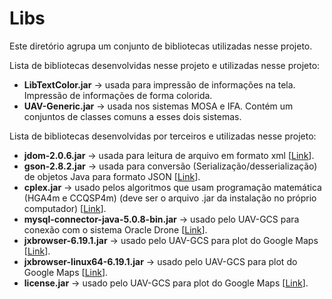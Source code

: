 # Libs

Este diretório agrupa um conjunto de bibliotecas utilizadas nesse projeto.

Lista de bibliotecas desenvolvidas nesse projeto e utilizadas nesse projeto:

* **LibTextColor.jar** -> usada para impressão de informações na tela. Impressão de informações de forma colorida.
* **UAV-Generic.jar** -> usada nos sistemas MOSA e IFA. Contém um conjuntos de classes comuns a esses dois sistemas.

Lista de bibliotecas desenvolvidas por terceiros e utilizadas nesse projeto:

* **jdom-2.0.6.jar** -> usada para leitura de arquivo em formato xml [[Link](http://www.jdom.org/)].
* **gson-2.8.2.jar** -> usada para conversão (Serialização/desserialização) de objetos Java para formato JSON [[Link](https://mvnrepository.com/artifact/com.google.code.gson/gson/2.8.2)].
* **cplex.jar** -> usado pelos algoritmos que usam programação matemática (HGA4m e CCQSP4m) (deve ser o arquivo .jar da instalação no próprio computador) [[Link](https://www.ibm.com/developerworks/br/downloads/ws/ilogcplex/index.html)].
* **mysql-connector-java-5.0.8-bin.jar** -> usado pelo UAV-GCS para conexão com o sistema Oracle Drone [[Link](http://www.java2s.com/Code/Jar/m/Downloadmysqlconnectorjava508bingjar.htm)].
* **jxbrowser-6.19.1.jar** ->  usado pelo UAV-GCS para plot do Google Maps [[Link](https://jxbrowser.support.teamdev.com/support/solutions/articles/9000012874-google-maps)].
* **jxbrowser-linux64-6.19.1.jar** -> usado pelo UAV-GCS para plot do Google Maps [[Link](https://jxbrowser.support.teamdev.com/support/solutions/articles/9000012874-google-maps)].
* **license.jar** -> usado pelo UAV-GCS para plot do Google Maps [[Link](https://jxbrowser.support.teamdev.com/support/solutions/articles/9000012874-google-maps)].
